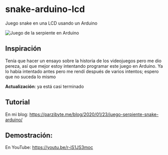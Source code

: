 # snake-arduino-lcd
Juego snake en una LCD usando un Arduino

![Juego de la serpiente en Arduino](https://parzibyte.me/blog/wp-content/uploads/2020/01/Serpiente-en-Arduino-cambiando-de-direcci%C3%B3n-930x620.jpg)

## Inspiración
Tenía que hacer un ensayo sobre la historia de los videojuegos pero me dio pereza, así que mejor estoy intentando programar este juego
en Arduino. Ya lo había intentado antes pero me rendí después de varios intentos; espero que no suceda lo mismo

**Actualización**: ya está casi terminado

## Tutorial
En mi blog: https://parzibyte.me/blog/2020/01/23/juego-serpiente-snake-arduino/

## Demostración:
En YouTube: https://youtu.be/r-iS1JS3moc
